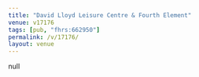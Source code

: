 ```yaml
---
title: "David Lloyd Leisure Centre & Fourth Element"
venue: v17176
tags: [pub, "fhrs:662950"]
permalink: /v/17176/
layout: venue
---
```

null